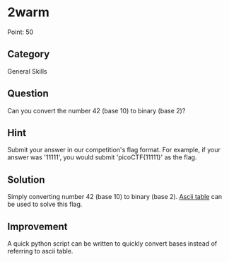 # 2warm

Point: 50

## Category

General Skills

## Question

Can you convert the number 42 (base 10) to binary (base 2)?

## Hint

Submit your answer in our competition's flag format. For example, if your answer was '11111', you would submit 'picoCTF{11111}' as the flag.

## Solution

Simply converting number 42 (base 10) to binary (base 2). [Ascii table](https://www.systutorials.com/f/2013/ascii.txt) can be used to solve this flag. 

## Improvement

A quick python script can be written to quickly convert bases instead of referring to ascii table.